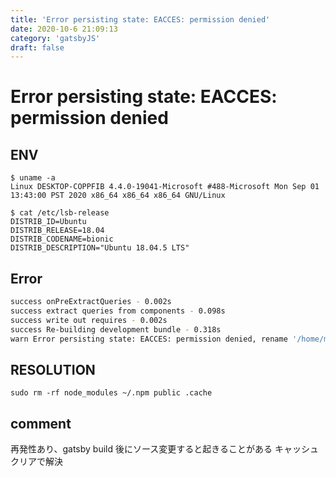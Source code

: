 ```yaml
---
title: 'Error persisting state: EACCES: permission denied'
date: 2020-10-6 21:09:13
category: 'gatsbyJS'
draft: false
---
```


# Error persisting state: EACCES: permission denied

## ENV

```
$ uname -a
Linux DESKTOP-COPPFIB 4.4.0-19041-Microsoft #488-Microsoft Mon Sep 01 13:43:00 PST 2020 x86_64 x86_64 x86_64 GNU/Linux

$ cat /etc/lsb-release
DISTRIB_ID=Ubuntu
DISTRIB_RELEASE=18.04
DISTRIB_CODENAME=bionic
DISTRIB_DESCRIPTION="Ubuntu 18.04.5 LTS"
```

## Error

```sh
success onPreExtractQueries - 0.002s
success extract queries from components - 0.098s
success write out requires - 0.002s
success Re-building development bundle - 0.318s
warn Error persisting state: EACCES: permission denied, rename '/home/miro/code/gatsby-starter-bee/.cache/redux' -> '/home/miro/code/gatsby-starter-bee/.cache/redux.bak'
```

## RESOLUTION

```
sudo rm -rf node_modules ~/.npm public .cache
```

## comment

再発性あり、gatsby build 後にソース変更すると起きることがある
キャッシュクリアで解決
